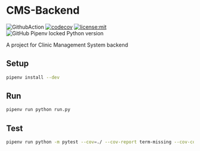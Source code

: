 # CMS-Backend

![GithubAction](https://github.com/NTUT-108-SE/CMS-Backend/workflows/Python%20package/badge.svg) [![codecov](https://codecov.io/gh/NTUT-108-SE/CMS-Backend/branch/master/graph/badge.svg)](https://codecov.io/gh/NTUT-108-SE/CMS-Backend) [![license:mit](https://img.shields.io/badge/license-mit-blue.svg)](https://opensource.org/licenses/MIT) ![GitHub Pipenv locked Python version](https://img.shields.io/github/pipenv/locked/python-version/NTUT-108-SE/CMS-Backend)

A project for Clinic Management System backend

## Setup

```bash
pipenv install --dev
```

## Run

```bash
pipenv run python run.py
```

## Test

```bash
pipenv run python -m pytest --cov=./ --cov-report term-missing --cov-config=.coveragerc tests/
```
